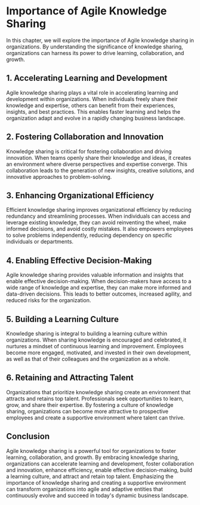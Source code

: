 Importance of Agile Knowledge Sharing
==============================================

In this chapter, we will explore the importance of Agile knowledge sharing in organizations. By understanding the significance of knowledge sharing, organizations can harness its power to drive learning, collaboration, and growth.

**1. Accelerating Learning and Development**
--------------------------------------------

Agile knowledge sharing plays a vital role in accelerating learning and development within organizations. When individuals freely share their knowledge and expertise, others can benefit from their experiences, insights, and best practices. This enables faster learning and helps the organization adapt and evolve in a rapidly changing business landscape.

**2. Fostering Collaboration and Innovation**
---------------------------------------------

Knowledge sharing is critical for fostering collaboration and driving innovation. When teams openly share their knowledge and ideas, it creates an environment where diverse perspectives and expertise converge. This collaboration leads to the generation of new insights, creative solutions, and innovative approaches to problem-solving.

**3. Enhancing Organizational Efficiency**
------------------------------------------

Efficient knowledge sharing improves organizational efficiency by reducing redundancy and streamlining processes. When individuals can access and leverage existing knowledge, they can avoid reinventing the wheel, make informed decisions, and avoid costly mistakes. It also empowers employees to solve problems independently, reducing dependency on specific individuals or departments.

**4. Enabling Effective Decision-Making**
-----------------------------------------

Agile knowledge sharing provides valuable information and insights that enable effective decision-making. When decision-makers have access to a wide range of knowledge and expertise, they can make more informed and data-driven decisions. This leads to better outcomes, increased agility, and reduced risks for the organization.

**5. Building a Learning Culture**
----------------------------------

Knowledge sharing is integral to building a learning culture within organizations. When sharing knowledge is encouraged and celebrated, it nurtures a mindset of continuous learning and improvement. Employees become more engaged, motivated, and invested in their own development, as well as that of their colleagues and the organization as a whole.

**6. Retaining and Attracting Talent**
--------------------------------------

Organizations that prioritize knowledge sharing create an environment that attracts and retains top talent. Professionals seek opportunities to learn, grow, and share their expertise. By fostering a culture of knowledge sharing, organizations can become more attractive to prospective employees and create a supportive environment where talent can thrive.

**Conclusion**
--------------

Agile knowledge sharing is a powerful tool for organizations to foster learning, collaboration, and growth. By embracing knowledge sharing, organizations can accelerate learning and development, foster collaboration and innovation, enhance efficiency, enable effective decision-making, build a learning culture, and attract and retain top talent. Emphasizing the importance of knowledge sharing and creating a supportive environment can transform organizations into agile and adaptive entities that continuously evolve and succeed in today's dynamic business landscape.
